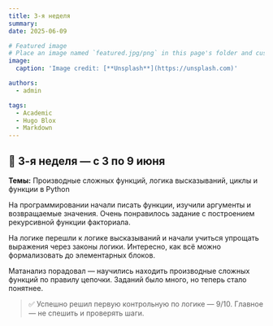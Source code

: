 ```yaml
---
title: 3-я неделя
summary: 
date: 2025-06-09

# Featured image
# Place an image named `featured.jpg/png` in this page's folder and customize its options here.
image:
  caption: 'Image credit: [**Unsplash**](https://unsplash.com)'

authors:
  - admin

tags:
  - Academic
  - Hugo Blox
  - Markdown
---
```


## 📗 3-я неделя — с 3 по 9 июня  

**Темы:** Производные сложных функций, логика высказываний, циклы и функции в Python  

На программировании начали писать функции, изучили аргументы и возвращаемые значения. Очень понравилось задание с построением рекурсивной функции факториала.

На логике перешли к логике высказываний и начали учиться упрощать выражения через законы логики. Интересно, как всё можно формализовать до элементарных блоков.

Матанализ порадовал — научились находить производные сложных функций по правилу цепочки. Заданий было много, но теперь стало понятнее.

> ✅ Успешно решил первую контрольную по логике — 9/10. Главное — не спешить и проверять шаги.

